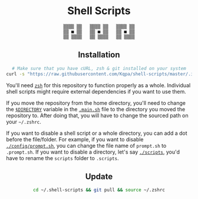 <div align="center">

# **Shell Scripts**

```
▒▒▒▒ ▒▒   ▒▒▒▒ ▒▒   ▒▒▒▒ ▒▒
▒▒ ■ ▒▒   ▒▒ ■ ▒▒   ▒▒ ■ ▒▒
▒▒ ▒▒▒▒   ▒▒ ▒▒▒▒   ▒▒ ▒▒▒▒
```

## Installation

```sh
# Make sure that you have cURL, zsh & git installed on your system
curl -s "https://raw.githubusercontent.com/Kqpa/shell-scripts/master/.install.sh" | zsh
```

</div>

You'll need [`zsh`](https://zsh.sourceforge.io) for this repository to function properly as a whole. Individual shell scripts might require external dependencies if you want to use them.

If you move the repository from the home directory, you'll need to change the [`$DIRECTORY`](/.main.sh#L1) variable in the [`.main.sh`](/.main.sh) file to the directory you moved the repository to. After doing that, you will have to change the sourced path on your `~/.zshrc`.

If you want to disable a shell script or a whole directory, you can add a dot before the file/folder. For example, if you want to disable [`./config/prompt.sh`](/config/prompt.sh), you can change the file name of `prompt.sh` to `.prompt.sh`. If you want to disable a directory, let's say [`./scripts`](/scripts/), you'd have to rename the `scripts` folder to `.scripts`.

<div align="center">

## Update

  ```sh
cd ~/.shell-scripts && git pull && source ~/.zshrc
```

</div>
